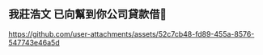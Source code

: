 ## 我莊浩文 已向幫到你公司貸款借👋

https://github.com/user-attachments/assets/52c7cb48-fd89-455a-8576-547743e46a5d



<!--
**kwan0129/kwan0129** is a ✨ _special_ ✨ repository because its `README.md` (this file) appears on your GitHub profile.

Here are some ideas to get you started:

- 🔭 I’m currently working on ...
- 🌱 I’m currently learning ...
- 👯 I’m looking to collaborate on ...
- 🤔 I’m looking for help with ...
- 💬 Ask me about ...
- 📫 How to reach me: ...
- 😄 Pronouns: ...
- ⚡ Fun fact: ...
-->
